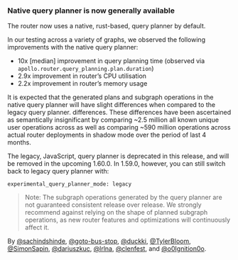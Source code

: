 ### Native query planner is now generally available 

The router now uses a native, rust-based, query planner by default.

In our testing across a variety of graphs, we observed the following
improvements with the native query planner:

* 10x [median] improvement in query planning time (observed via `apollo.router.query_planning.plan.duration`)
* 2.9x improvement in router’s CPU utilisation
* 2.2x improvement in router’s memory usage 

It is expected that the generated plans and subgraph operations in the native query planner will have slight differences when compared to the legacy query planner.
differences. These differences have been ascertained as semantically
insignificant by comparing ~2.5 million all known unique user operations across as well
as comparing ~590 million operations across actual router deployments in shadow
mode over the period of last 4 months.

The legacy, JavaScript, query planner is deprecated in this release, and will be
removed in the upcoming 1.60.0. In 1.59.0, however, you can still switch
back to legacy query planner with:

```
experimental_query_planner_mode: legacy
```

> Note: The subgraph operations generated by the query planner are not
guaranteed consistent release over release. We strongly recommend against
relying on the shape of planned subgraph operations, as new router features and
optimizations will continuously affect it.

By [@sachindshinde](https://github.com/sachindshinde),
[@goto-bus-stop](https://github.com/goto-bus-stop),
[@duckki](https://github.com/duckki),
[@TylerBloom](https://github.com/TylerBloom),
[@SimonSapin](https://github.com/SimonSapin),
[@dariuszkuc](https://github.com/dariuszkuc),
[@lrlna](https://github.com/lrlna), [@clenfest](https://github.com/clenfest),
and [@o0Ignition0o](https://github.com/o0Ignition0o).